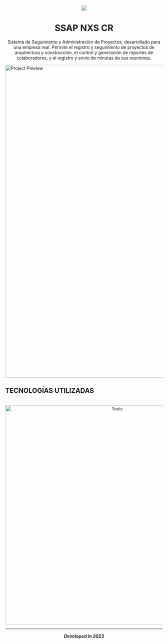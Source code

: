 <div align="center">
  <br/>
  <img src="https://github.com/KevinJSS/SSAP_NXS_Project/assets/103754829/313d6bf0-c70e-4c87-98c2-ef194ebbd99c" height="auto"/>
  
  <div>
    <h1>SSAP NXS CR</h1>
  </div>
</div>

<p align="center">Sistema de Seguimiento y Administración de Proyectos, desarrollado para una empresa real. Permite el registro y seguimiento de proyectos de arquitectura y construcción, el control y generación de reportes de colaboradores, y el registro y envío de minutas de sus reuniones.</p>

<img src="https://github.com/KevinJSS/SSAP_NXS_Project/assets/103754829/e0895c86-2e27-449c-8e88-2590bde237d8" alt="Project Preview" width="1000px"/>

## TECNOLOGÍAS UTILIZADAS
<br/>

<div align="center">
  <img src="https://github.com/KevinJSS/SSAP_NXS_Project/assets/103754829/d7a9fa0a-9fc8-4618-bdb0-4198821e8389" alt="Tools" width="700px"/>
</div>

<hr/>

<div align="center">
  <strong><i>Developed in 2023</i></strong> 
</div>
